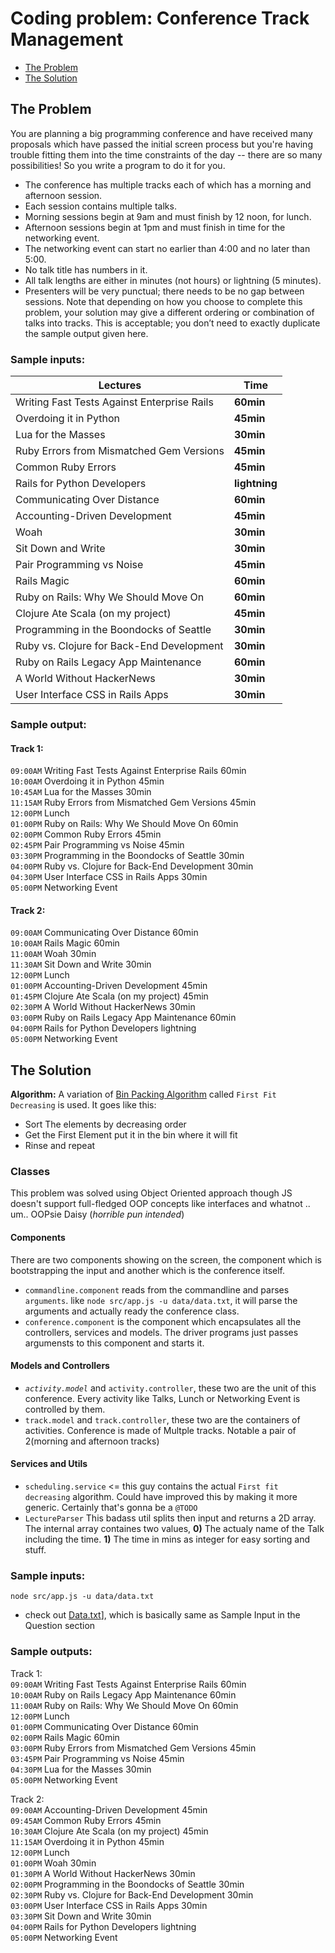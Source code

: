 # Coding problem: Conference Track Management
- [The Problem](#the-problem)
- [The Solution](#the-solution)
## The Problem
You are planning a big programming conference and have received many proposals which have 
passed the initial screen process but you're having trouble fitting them into the time constraints 
of the day -- there are so many possibilities! So you write a program to do it for you. 

- The conference has multiple tracks each of which has a morning and afternoon session.
- Each session contains multiple talks.
- Morning sessions begin at 9am and must finish by 12 noon, for lunch.
- Afternoon sessions begin at 1pm and must finish in time for the networking event.
- The networking event can start no earlier than 4:00 and no later than 5:00.
- No talk title has numbers in it.
- All talk lengths are either in minutes (not hours) or lightning (5 minutes).
- Presenters will be very punctual; there needs to be no gap between sessions.  Note 
that depending on how you choose to complete this problem, your solution may give a 
different ordering or combination of talks into tracks. This is acceptable; you don’t need 
to exactly duplicate the sample output given here.

### Sample inputs:
|Lectures|Time|
|---|---|
| Writing Fast Tests Against Enterprise Rails |**60min** |
|Overdoing it in Python |**45min**|
|Lua for the Masses |**30min**|
|Ruby Errors from Mismatched Gem Versions |**45min**|
|Common Ruby Errors |**45min**|
|Rails for Python Developers |**lightning**|
|Communicating Over Distance |**60min**|
|Accounting-Driven Development |**45min**|
|Woah |**30min**|
|Sit Down and Write |**30min**|
|Pair Programming vs Noise |**45min**|
|Rails Magic |**60min**|
|Ruby on Rails: Why We Should Move On |**60min**|
|Clojure Ate Scala (on my project) |**45min**|
|Programming in the Boondocks of Seattle |**30min**|
|Ruby vs. Clojure for Back-End Development |**30min**|
|Ruby on Rails Legacy App Maintenance |**60min**|
|A World Without HackerNews |**30min**|
|User Interface CSS in Rails Apps |**30min**|
### Sample output:  
#### Track 1:
`09:00AM` Writing Fast Tests Against Enterprise Rails 60min\
`10:00AM` Overdoing it in Python 45min\
`10:45AM` Lua for the Masses 30min\
`11:15AM` Ruby Errors from Mismatched Gem Versions 45min\
`12:00PM` Lunch\
`01:00PM` Ruby on Rails: Why We Should Move On 60min\
`02:00PM` Common Ruby Errors 45min\
`02:45PM` Pair Programming vs Noise 45min\
`03:30PM` Programming in the Boondocks of Seattle 30min\
`04:00PM` Ruby vs. Clojure for Back-End Development 30min\
`04:30PM` User Interface CSS in Rails Apps 30min\
`05:00PM` Networking Event
#### Track 2:
`09:00AM` Communicating Over Distance 60min\
`10:00AM` Rails Magic 60min\
`11:00AM` Woah 30min\
`11:30AM` Sit Down and Write 30min\
`12:00PM` Lunch\
`01:00PM` Accounting-Driven Development 45min\
`01:45PM` Clojure Ate Scala (on my project) 45min\
`02:30PM` A World Without HackerNews 30min\
`03:00PM` Ruby on Rails Legacy App Maintenance 60min\
`04:00PM` Rails for Python Developers lightning\
`05:00PM` Networking Event

## The Solution
**Algorithm:** A variation of [Bin Packing Algorithm](https://www.youtube.com/watch?v=kiMFyTWqLhc) called `First Fit Decreasing` is used. It goes like this: 
- Sort The elements by decreasing order
- Get the First Element put it in the bin where it will fit
- Rinse and repeat

### Classes
This problem was solved using Object Oriented approach though JS doesn't support full-fledged OOP concepts like interfaces and whatnot .. um.. OOPsie Daisy (*horrible pun intended*)
#### Components
There are two components showing on the screen, the component which is bootstrapping the input and another which is the conference itself.
- `commandline.component` reads from the commandline and parses `arguments`. like `node src/app.js -u data/data.txt`, it will parse the arguments and actually ready the conference class.
- `conference.component` is the component which encapsulates all the controllers, services and models. The driver programs just passes argumensts to this component and starts it.

#### Models and Controllers
- *`activity.model`* and `activity.controller`, these two are the unit of this conference. Every activity like Talks, Lunch or Networking Event is controlled by them.
- `track.model` and `track.controller`, these two are the containers of activities. Conference is made of Multple tracks. Notable a pair of 2(morning and afternoon tracks)

#### Services and Utils
- `scheduling.service` <= this guy contains the actual `First fit decreasing` algorithm. Could have improved this by making it more generic. Certainly that's gonna be a `@TODO`
- `LectureParser` This badass util splits then input and returns a 2D array. The internal array containes two values, **0)** The actualy name of the Talk including the time. **1)** The time in mins as integer for easy sorting and stuff.

### Sample inputs:
```
node src/app.js -u data/data.txt
```
- check out [Data.txt](./tree/master/data/data.txt)], which is basically same as Sample Input in the Question section
### Sample outputs:
Track 1:  
`09:00AM` Writing Fast Tests Against Enterprise Rails 60min  
`10:00AM` Ruby on Rails Legacy App Maintenance 60min  
`11:00AM` Ruby on Rails: Why We Should Move On 60min  
`12:00PM` Lunch  
`01:00PM` Communicating Over Distance 60min  
`02:00PM` Rails Magic 60min  
`03:00PM` Ruby Errors from Mismatched Gem Versions 45min  
`03:45PM` Pair Programming vs Noise 45min  
`04:30PM` Lua for the Masses 30min  
`05:00PM` Networking Event  
  
Track 2:  
`09:00AM` Accounting-Driven Development 45min  
`09:45AM` Common Ruby Errors 45min  
`10:30AM` Clojure Ate Scala (on my project) 45min  
`11:15AM` Overdoing it in Python 45min  
`12:00PM` Lunch  
`01:00PM` Woah 30min  
`01:30PM` A World Without HackerNews 30min  
`02:00PM` Programming in the Boondocks of Seattle 30min  
`02:30PM` Ruby vs. Clojure for Back-End Development 30min  
`03:00PM` User Interface CSS in Rails Apps 30min  
`03:30PM` Sit Down and Write 30min  
`04:00PM` Rails for Python Developers lightning  
`05:00PM` Networking Event  
